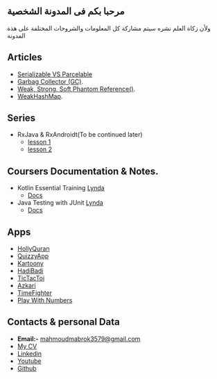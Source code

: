 ## مرحبا بكم فى المدونة الشخصية 
ولأن زكاة العلم نشره سيتم مشاركة كل المعلومات والشروحات المختلفة على هذة المدونة 

## Articles
- [Serializable VS Parcelable](notes/serializable_parcelable.html)
- [Garbag Collector (GC)](notes/GarbagCollector.html).
- [Weak, Strong, Soft,Phantom Reference()](notes/weak_reference.html).
- [WeakHashMap](notes/weakHashMap.html).


## Series 
  - RxJava & RxAndroidt(To be continued later)
     -  [lesson 1](rx/rx1.html)
     -  [lesson 2](rx/rx2.html)    

## Coursers Documentation & Notes.
- Kotlin Essential Training [Lynda](https://www.lynda.com/Software-Development-tutorials/Kotlin-Essential-Training/661774-2.html)
  - [Docs](courses/kotlin.html)
- Java Testing with JUnit [Lynda](https://www.lynda.com/Java-tutorials/Using-JUnit-Testing-Java/520534-2.html)
  - [Docs](courses/JUnit.html)   


## Apps
- [HollyQuran](https://github.com/MahmoudMabrok/QuranyApp)
- [QuizzyApp](https://github.com/MahmoudMabrok/Quizzy_app)
- [Kartoony](https://play.google.com/store/apps/details?id=com.mahmoudmabrok.kartony)
- [HadiBadi](https://play.google.com/store/apps/details?id=com.mahmoudmabrok.hadibadi
)
- [TicTacToi](https://play.google.com/store/apps/details?id=education.mahmoud.xo
)
- [Azkari](https://play.google.com/store/apps/details?id=com.mahmoudmabrok.azakri
)
- [TimeFighter](https://play.google.com/store/apps/details?id=learnkotlin.mahmoud.numberfighter
)
- [Play With Numbers](https://play.google.com/store/apps/details?id=education.mahmoud.playnumbers
)


## Contacts & personal Data

- **Email:-**  mahmoudmabrok3579@gmail.com
- [My CV](http://bit.ly/2Ja1RyX ) 
- [Linkedin](https://www.linkedin.com/in/mahmoud-mabrouk-fouad-41a318b3/
)
- [Youtube](https://www.youtube.com/channel/UCj6g2CVt-AmattZH1ESa1rg)
- [Github](https://github.com/MahmoudMabrok
)
